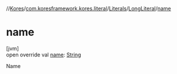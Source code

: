 //[Kores](../../../../index.md)/[com.koresframework.kores.literal](../../index.md)/[Literals](../index.md)/[LongLiteral](index.md)/[name](name.md)

# name

[jvm]\
open override val [name](name.md): [String](https://kotlinlang.org/api/latest/jvm/stdlib/kotlin/-string/index.html)

Name
